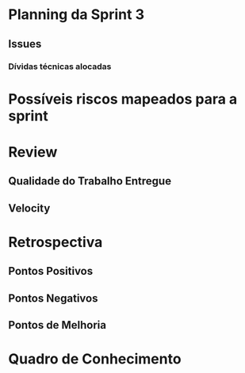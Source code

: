 # Planning da Sprint 3


## Issues


### Dívidas técnicas alocadas



# Possíveis riscos mapeados para a sprint


# Review


## Qualidade do Trabalho Entregue


## Velocity




# Retrospectiva

## Pontos Positivos


## Pontos Negativos

## Pontos de Melhoria


# Quadro de Conhecimento




 


